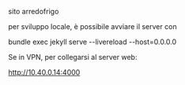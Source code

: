 sito arredofrigo


per sviluppo locale, è possibile avviare il server con

bundle exec jekyll serve --livereload --host=0.0.0.0

Se in VPN, per collegarsi al server web:

http://10.40.0.14:4000